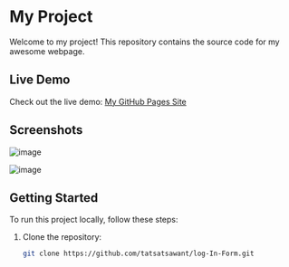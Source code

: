 # My Project

Welcome to my project! This repository contains the source code for my awesome webpage.

## Live Demo

Check out the live demo: [My GitHub Pages Site]( https://tatsatsawant.github.io/log-In-Form/)

## Screenshots

![image](https://github.com/tatsatsawant/log-In-Form/assets/154037217/aa559a53-a1b5-4c22-a06e-3844180f1e90)

![image](https://github.com/tatsatsawant/log-In-Form/assets/154037217/9e154d91-68c9-4847-aa29-51349f752418)


## Getting Started

To run this project locally, follow these steps:

1. Clone the repository:
   ```bash
   git clone https://github.com/tatsatsawant/log-In-Form.git
